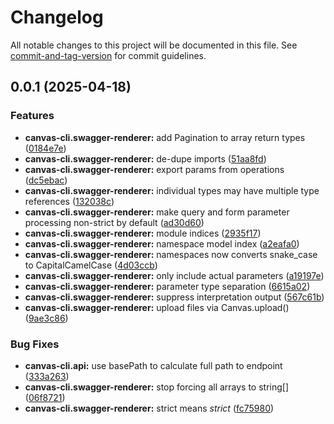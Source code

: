 # Changelog

All notable changes to this project will be documented in this file. See [commit-and-tag-version](https://github.com/absolute-version/commit-and-tag-version) for commit guidelines.

## 0.0.1 (2025-04-18)


### Features

* **canvas-cli.swagger-renderer:** add Pagination to array return types ([0184e7e](https://github.com/groton-school/canvas-cli/commit/0184e7e487a63f5dcf34d6529e6bb65e545287e3))
* **canvas-cli.swagger-renderer:** de-dupe imports ([51aa8fd](https://github.com/groton-school/canvas-cli/commit/51aa8fda09b67c90a774519a3c1093b3aa3b63ac))
* **canvas-cli.swagger-renderer:** export params from operations ([dc5ebac](https://github.com/groton-school/canvas-cli/commit/dc5ebacaf1d91d925e01733c308641b9bd1813c9))
* **canvas-cli.swagger-renderer:** individual types may have multiple type references ([132038c](https://github.com/groton-school/canvas-cli/commit/132038ce64906c840da09380137f94ea694173e8))
* **canvas-cli.swagger-renderer:** make query and form parameter processing non-strict by default ([ad30d60](https://github.com/groton-school/canvas-cli/commit/ad30d60c3c65ec5b2168dfdbd6798301845d0a16))
* **canvas-cli.swagger-renderer:** module indices ([2935f17](https://github.com/groton-school/canvas-cli/commit/2935f1787f4d6a87d877bced6fc70c8459614d6d))
* **canvas-cli.swagger-renderer:** namespace model index ([a2eafa0](https://github.com/groton-school/canvas-cli/commit/a2eafa01a7a26e1f071c948c9198ae227218d1d7))
* **canvas-cli.swagger-renderer:** namespaces now converts snake_case to CapitalCamelCase ([4d03ccb](https://github.com/groton-school/canvas-cli/commit/4d03ccb21db46529e176b5dad3b01d125ec5d91f))
* **canvas-cli.swagger-renderer:** only include actual parameters ([a19197e](https://github.com/groton-school/canvas-cli/commit/a19197eb8ff2d89648fabe1e6ede74889ae51695))
* **canvas-cli.swagger-renderer:** parameter type separation ([6615a02](https://github.com/groton-school/canvas-cli/commit/6615a0253feb6938b3c6c2896734241d300e0266))
* **canvas-cli.swagger-renderer:** suppress interpretation output ([567c61b](https://github.com/groton-school/canvas-cli/commit/567c61bb2e15c203eac245900e43c15dd8e890b9))
* **canvas-cli.swagger-renderer:** upload files via Canvas.upload() ([9ae3c86](https://github.com/groton-school/canvas-cli/commit/9ae3c8626b01a0de06b232986350c3e212d147e3))


### Bug Fixes

* **canvas-cli.api:** use basePath to calculate full path to endpoint ([333a263](https://github.com/groton-school/canvas-cli/commit/333a2630636c5088eb30951acb488daeece5f5c2))
* **canvas-cli.swagger-renderer:** stop forcing all arrays to string[] ([06f8721](https://github.com/groton-school/canvas-cli/commit/06f87219b723ddd6e98627a14b11e2018b8a5daf))
* **canvas-cli.swagger-renderer:** strict means _strict_ ([fc75980](https://github.com/groton-school/canvas-cli/commit/fc759801adacf652b5bea87e3587f41a8945b668))
